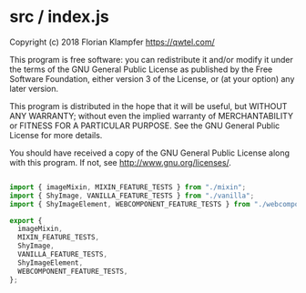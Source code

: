 # src / index.js
Copyright (c) 2018 Florian Klampfer <https://qwtel.com/>

This program is free software: you can redistribute it and/or modify
it under the terms of the GNU General Public License as published by
the Free Software Foundation, either version 3 of the License, or
(at your option) any later version.

This program is distributed in the hope that it will be useful,
but WITHOUT ANY WARRANTY; without even the implied warranty of
MERCHANTABILITY or FITNESS FOR A PARTICULAR PURPOSE.  See the
GNU General Public License for more details.

You should have received a copy of the GNU General Public License
along with this program.  If not, see <http://www.gnu.org/licenses/>.


```js

import { imageMixin, MIXIN_FEATURE_TESTS } from "./mixin";
import { ShyImage, VANILLA_FEATURE_TESTS } from "./vanilla";
import { ShyImageElement, WEBCOMPONENT_FEATURE_TESTS } from "./webcomponent";

export {
  imageMixin,
  MIXIN_FEATURE_TESTS,
  ShyImage,
  VANILLA_FEATURE_TESTS,
  ShyImageElement,
  WEBCOMPONENT_FEATURE_TESTS,
};
```


